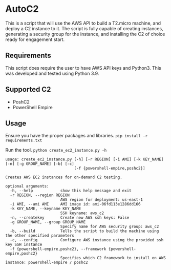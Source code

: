 # AutoC2
This is a script that will use the AWS API to build a T2.micro machine,
and deploy a C2 instance to it. The script is fully capable of creating
instances, generating a security group for the instance, and installing
the C2 of choice ready for engagement start.

## Requirements
This script does require the user to have AWS API keys and Python3. This
was developed and tested using Python 3.9.

## Supported C2
- PoshC2
- PowerShell Empire

## Usage
Ensure you have the proper packages and libraries.
`pip install -r requirements.txt`

Run the tool.
`python create_ec2_instance.py -h`
```
usage: create_ec2_instance.py [-h] [-r REGION] [-i AMI] [-k KEY_NAME] [-n] [-g GROUP_NAME] [-b] [-c]
                              [-f {powershell-empire,poshc2}]

Creates AWS EC2 instances for on-demand C2 testing.

optional arguments:
  -h, --help            show this help message and exit
  -r REGION, --region REGION
                        AWS region for deployment: us-east-1
  -i AMI, --ami AMI     AMI image id: ami-06fd113e1286dd166
  -k KEY_NAME, --keyname KEY_NAME
                        SSH keyname: aws_c2
  -n, --createkey       Create new AWS ssh keys: False
  -g GROUP_NAME, --group GROUP_NAME
                        Specify name for AWS security group: aws_c2
  -b, --build           Tells the script to build the machine using the other specified parameters
  -c, --config          Configure AWS instance using the provided ssh key SSH instance
  -f {powershell-empire,poshc2}, --framework {powershell-empire,poshc2}
                        Specifies which C2 framework to install on AWS instance: powershell-empire / poshc2
```
